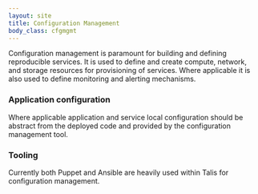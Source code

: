 ```yaml
---
layout: site
title: Configuration Management
body_class: cfgmgmt
---
```


Configuration management is paramount for building and defining reproducible services.  It is used 
to define and create compute, network, and storage resources for provisioning of services.  Where applicable it 
is also used to define monitoring and alerting mechanisms.

### Application configuration

Where applicable application and service local configuration should be abstract from the deployed code and provided 
by the configuration management tool.

### Tooling

Currently both Puppet and Ansible are heavily used within Talis for configuration management.